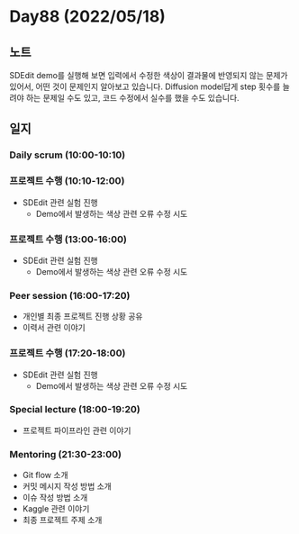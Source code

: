 # Day88 (2022/05/18)

## 노트

SDEdit demo를 실행해 보면 입력에서 수정한 색상이 결과물에 반영되지 않는 문제가 있어서, 어떤 것이 문제인지 알아보고 있습니다. Diffusion model답게 step 횟수를 늘려야 하는 문제일 수도 있고, 코드 수정에서 실수를 했을 수도 있습니다.

## 일지

### Daily scrum (10:00-10:10)

### 프로젝트 수행 (10:10-12:00)

  * SDEdit 관련 실험 진행
    * Demo에서 발생하는 색상 관련 오류 수정 시도

### 프로젝트 수행 (13:00-16:00)

  * SDEdit 관련 실험 진행
    * Demo에서 발생하는 색상 관련 오류 수정 시도

### Peer session (16:00-17:20)

  * 개인별 최종 프로젝트 진행 상황 공유
  * 이력서 관련 이야기

### 프로젝트 수행 (17:20-18:00)

  * SDEdit 관련 실험 진행
    * Demo에서 발생하는 색상 관련 오류 수정 시도

### Special lecture (18:00-19:20)

  * 프로젝트 파이프라인 관련 이야기

### Mentoring (21:30-23:00)

  * Git flow 소개
  * 커밋 메시지 작성 방법 소개
  * 이슈 작성 방법 소개
  * Kaggle 관련 이야기
  * 최종 프로젝트 주제 소개

